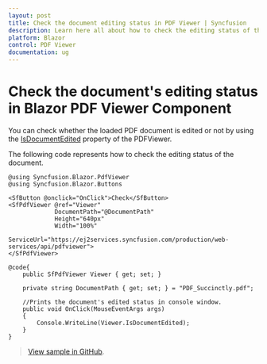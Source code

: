 ```yaml
---
layout: post
title: Check the document editing status in PDF Viewer | Syncfusion
description: Learn here all about how to check the editing status of the document in Syncfusion Blazor PDF Viewer component.
platform: Blazor
control: PDF Viewer
documentation: ug
---
```


# Check the document's editing status in Blazor PDF Viewer Component

You can check whether the loaded PDF document is edited or not by using the [IsDocumentEdited](https://help.syncfusion.com/cr/blazor/Syncfusion.Blazor.PdfViewer.PdfViewerBase.html#Syncfusion_Blazor_PdfViewer_PdfViewerBase_IsDocumentEdited) property of the PDFViewer.

The following code represents how to check the editing status of the document.

```cshtml
@using Syncfusion.Blazor.PdfViewer
@using Syncfusion.Blazor.Buttons

<SfButton @onclick="OnClick">Check</SfButton>
<SfPdfViewer @ref="Viewer" 
             DocumentPath="@DocumentPath" 
             Height="640px" 
             Width="100%" 
             ServiceUrl="https://ej2services.syncfusion.com/production/web-services/api/pdfviewer">
</SfPdfViewer>

@code{
    public SfPdfViewer Viewer { get; set; }

    private string DocumentPath { get; set; } = "PDF_Succinctly.pdf";

    //Prints the document's edited status in console window.
    public void OnClick(MouseEventArgs args)
    {
        Console.WriteLine(Viewer.IsDocumentEdited);
    }
}
```

> [View sample in GitHub](https://github.com/SyncfusionExamples/blazor-pdf-viewer-examples/tree/master/Document%20Editing%20Status/Document%20Editing%20Status).
